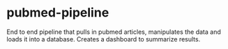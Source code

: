 # pubmed-pipeline
End to end pipeline that pulls in pubmed articles, manipulates the data and loads it into a database. Creates a dashboard to summarize results.

